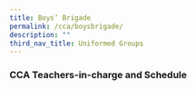 ```yaml
---
title: Boys’ Brigade
permalink: /cca/boysbrigade/
description: ""
third_nav_title: Uniformed Groups
---
```


### CCA Teachers-in-charge and Schedule